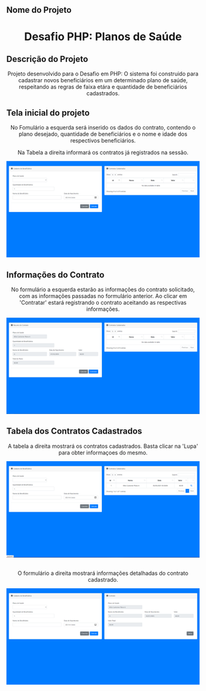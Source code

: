 ## Nome do Projeto 
<h1 align="center">Desafio PHP: Planos de Saúde</h1>

## Descrição do Projeto
<p align="center">Projeto desenvolvido para o Desafio em PHP: O sistema foi construido para cadastrar novos beneficiários em um determinado plano de saúde, respeitando as regras de faixa etára e quantidade de beneficiários cadastrados.</p>

<h2>Tela inicial do projeto</h2>
<p align="center">No Fomulário a esquerda será inserido os dados do contrato, contendo o plano desejado, quantidade de beneficiários e o nome e idade dos respectivos beneficiários.</p>
<p align="center">Na Tabela a direita informará os contratos já registrados na sessão.</p>
<img src="public/assets/img/Tela1.png" alt="Tela inicial do projeto">

<h2>Informações do Contrato</h2>
<p align="center">No formulário a esquerda estarão as informações do contrato solicitado, com as informações passadas no formulário anterior. Ao clicar em 'Contratar' estará registrando o contrato aceitando as respectivas informações.</p>
<img src="public/assets/img/Tela2.png" alt="Tela inicial do projeto">

<h2>Tabela dos Contratos Cadastrados</h2>
<p align="center">A tabela a direita mostrará os contratos cadastrados. Basta clicar na 'Lupa' para obter informaçoes do mesmo.</p>
<img src="public/assets/img/Tela3.png" alt="Tela inicial do projeto">

<h2></h2>
<p align="center">O formulário a direita mostrará informações detalhadas do contrato cadastrado.</p>
<img src="public/assets/img/Tela4.png" alt="Tela inicial do projeto">